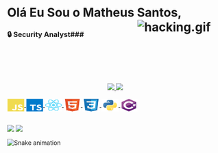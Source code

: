 # Olá Eu Sou o Matheus Santos,<br><img src="https://s10.gifyu.com/images/hacking.gif"  width="200em" margin-left="20em" align="right" alt="hacking.gif" border="0" /></a>
### 🔒 Security Analyst### 
 <br><br><br><br>

<div align="center">
  <a href="https://github.com/matheussantosjjj">
  <img height="180em" src="https://github-readme-stats.vercel.app/api?username=matheus-santos-moreira&show_icons=true&theme=midnight-purple&include_all_commits=true&count_private=true"/>
  <img height="180em" src="https://github-readme-stats.vercel.app/api/top-langs/?username=matheus-santos-moreira&layout=compact&langs_count=7&theme=midnight-purple"/>
</div>
<div style="display: inline_block"><br>
  <img align="center" alt="Matth-Js" height="30" width="40" src="https://raw.githubusercontent.com/devicons/devicon/master/icons/javascript/javascript-plain.svg">
  <img align="center" alt="Matth-Ts" height="30" width="40" src="https://raw.githubusercontent.com/devicons/devicon/master/icons/typescript/typescript-plain.svg">
  <img align="center" alt="Matth-React" height="30" width="40" src="https://raw.githubusercontent.com/devicons/devicon/master/icons/react/react-original.svg">
  <img align="center" alt="Matth-HTML" height="30" width="40" src="https://raw.githubusercontent.com/devicons/devicon/master/icons/html5/html5-original.svg">
  <img align="center" alt="Matth-CSS" height="30" width="40" src="https://raw.githubusercontent.com/devicons/devicon/master/icons/css3/css3-original.svg">
  <img align="center" alt="Matth-Python" height="30" width="40" src="https://raw.githubusercontent.com/devicons/devicon/master/icons/python/python-original.svg">
  <img align="center" alt="Matth-Csharp" height="30" width="40" src="https://raw.githubusercontent.com/devicons/devicon/master/icons/csharp/csharp-original.svg">

</div>
 
 
 <br>

  <a href = "mailto:matheussantosjjjj@gmail.com"><img src="https://img.shields.io/badge/-Gmail-%23333?style=for-the-badge&logo=gmail&logoColor=white" target="_blank"></a>
  <a href="https://www.linkedin.com/in/matheussants/" target="_blank"><img src="https://img.shields.io/badge/-LinkedIn-%230077B5?style=for-the-badge&logo=linkedin&logoColor=white" target="_blank"></a> 
 

 
  ![Snake animation](https://github.com/rafaballerini/matheussantsjjj/blob/output/github-contribution-grid-snake.svg)
 
</div>
